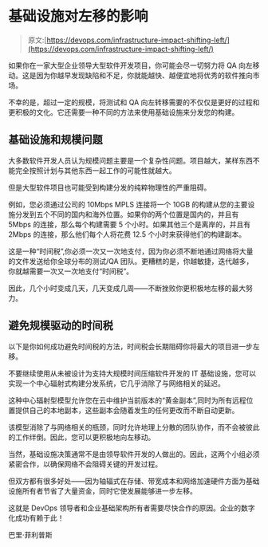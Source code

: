 # 基础设施对左移的影响

> 原文:[https://devops.com/infrastructure-impact-shifting-left/](https://devops.com/infrastructure-impact-shifting-left/)

如果你在一家大型企业领导大型软件开发项目，你可能会尽一切努力将 QA 向左移动。这是因为你越早发现缺陷和不足，你就能越快、越便宜地将优秀的软件推向市场。

不幸的是，超过一定的规模，将测试和 QA 向左转移需要的不仅仅是更好的过程和更积极的文化。它还需要一种不同的方法来使用基础设施来分发您的构建。

## 基础设施和规模问题

大多数软件开发人员认为规模问题主要是一个复杂性问题。项目越大，某样东西不能完全按照计划与其他东西一起工作的可能性就越大。

但是大型软件项目也可能受到构建分发的纯粹物理性的严重阻碍。

例如，您必须通过公司的 10Mbps MPLS 连接将一个 10GB 的构建从您的主要设施分发到五个不同的国内和海外位置。如果你的两个位置是国内的，并且有 5Mbps 的连接，那么每个构建需要 5 个小时。如果其他三个是离岸的，并且有 2Mbps 的连接，那么他们每个人将花费 12.5 个小时来获得他们的构建副本。

这是一种“时间税”,你必须一次又一次地支付，因为你必须不断地通过网络将大量的文件发送给你全球分布的测试/QA 团队。更糟糕的是，你越敏捷，迭代越多，你就越需要一次又一次地支付“时间税”。

因此，几个小时变成几天，几天变成几周——不断挫败你更积极地左移的最大努力。

## 避免规模驱动的时间税

以下是你如何成功避免时间税的方法，时间税会长期阻碍你将最大的项目进一步左移。

不要继续使用从未被设计为支持大规模时间压缩软件开发的 IT 基础设施，您可以实现一个中心辐射式构建分发系统，它几乎消除了与网络相关的延迟。

这种中心辐射型模型允许您在云中维护当前版本的“黄金副本”,同时为所有远程位置提供自己的本地副本，这些副本会随着发生的任何更改而不断自动更新。

该模型消除了与网络相关的瓶颈，同时允许地理上分散的团队协作，而不会被彼此的工作绊倒。因此，您可以更积极地向左移动。

当然，基础设施决策通常不是由领导软件开发的人做出的。因此，这两个小组必须紧密合作，以确保网络不会阻碍关键的开发过程。

但双方都有很多好处——因为轴辐式在存储、带宽成本和网络加速硬件方面为基础设施所有者节省了大量资金，同时它使发展能够进一步左移。

这就是 DevOps 领导者和企业基础架构所有者需要尽快合作的原因。企业的数字化成功有赖于此！

巴里·菲利普斯